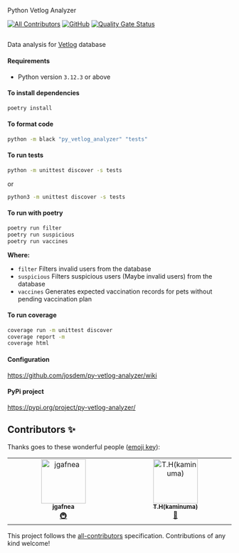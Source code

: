 Python Vetlog Analyzer

<!-- ALL-CONTRIBUTORS-BADGE:START - Do not remove or modify this section -->

[![All Contributors](https://img.shields.io/badge/all_contributors-2-orange.svg?style=flat-square)](#contributors-)
[![GitHub](https://github.com/josdem/py-vetlog-analyzer/actions/workflows/main.yml/badge.svg)](https://github.com/josdem/py-vetlog-analyzer/actions)
[![Quality Gate Status](https://sonarcloud.io/api/project_badges/measure?project=josdem_py-vetlog-analyzer&metric=alert_status)](https://sonarcloud.io/summary/new_code?id=josdem_py-vetlog-analyzer)

## <!-- ALL-CONTRIBUTORS-BADGE:END -->

Data analysis for [Vetlog](https://vetlog.org/) database

#### Requirements

- Python version `3.12.3` or above

#### To install dependencies

```bash
poetry install
```

#### To format code

```bash
python -m black "py_vetlog_analyzer" "tests"
```

#### To run tests

```bash
python -m unittest discover -s tests
```

or

```bash
python3 -m unittest discover -s tests
```

#### To run with poetry

```bash
poetry run filter
poetry run suspicious
poetry run vaccines
```

**Where:**

- `filter` Filters invalid users from the database
- `suspicious` Filters suspicious users (Maybe invalid users) from the database
- `vaccines` Generates expected vaccination records for pets without pending vaccination plan

#### To run coverage

```bash
coverage run -m unittest discover
coverage report -m
coverage html
```

#### Configuration

https://github.com/josdem/py-vetlog-analyzer/wiki

#### PyPi project

https://pypi.org/project/py-vetlog-analyzer/

## Contributors ✨

Thanks goes to these wonderful people ([emoji key](https://allcontributors.org/docs/en/emoji-key)):

<!-- ALL-CONTRIBUTORS-LIST:START - Do not remove or modify this section -->
<!-- prettier-ignore-start -->
<!-- markdownlint-disable -->
<table>
  <tbody>
    <tr>
      <td align="center" valign="top" width="14.28%"><a href="https://github.com/jgafnea"><img src="https://avatars.githubusercontent.com/u/84107636?v=4?s=100" width="100px;" alt="jgafnea"/><br /><sub><b>jgafnea</b></sub></a><br /><a href="#infra-jgafnea" title="Infrastructure (Hosting, Build-Tools, etc)">🚇</a></td>
      <td align="center" valign="top" width="14.28%"><a href="https://github.com/kaminuma"><img src="https://avatars.githubusercontent.com/u/33448874?v=4?s=100" width="100px;" alt="T.H(kaminuma)"/><br /><sub><b>T.H(kaminuma)</b></sub></a><br /><a href="https://github.com/josdem/py-vetlog-analyzer/pulls?q=is%3Apr+reviewed-by%3Akaminuma" title="Reviewed Pull Requests">👀</a></td>
    </tr>
  </tbody>
</table>

<!-- markdownlint-restore -->
<!-- prettier-ignore-end -->

<!-- ALL-CONTRIBUTORS-LIST:END -->

This project follows the [all-contributors](https://github.com/all-contributors/all-contributors) specification. Contributions of any kind welcome!

